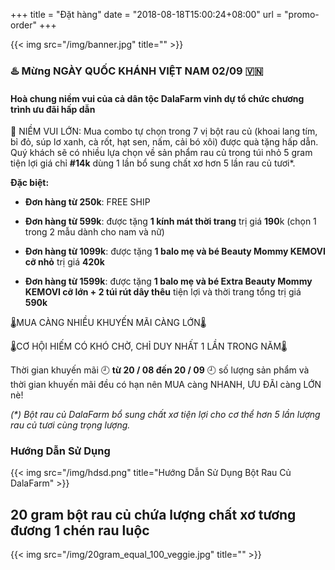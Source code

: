 +++
title = "Đặt hàng"
date = "2018-08-18T15:00:24+08:00"
url = "promo-order"
+++

{{< img src="/img/banner.jpg" title="" >}}

### :hotsprings: Mừng NGÀY QUỐC KHÁNH VIỆT NAM 02/09 🇻🇳 

#### **Hoà chung niềm vui của cả dân tộc DalaFarm vinh dự tổ chức chương trình ưu đãi hấp dẫn**

:tada: NIỀM VUI LỚN: Mua combo tự chọn trong 7 vị bột rau củ (khoai lang tím, bỉ đỏ, súp lơ xanh, cà rốt, hạt sen, nấm, cải bó xôi) được quà tặng hấp dẫn. Quý khách sẽ có nhiều lựa chọn về sản phẩm rau củ trong túi nhỏ 5 gram tiện lợi giá chỉ **#14k** dùng 1 lần bổ sung chất xơ hơn 5 lần rau củ tươi*.

**Đặc biệt:**

* **Đơn hàng từ 250k**: FREE SHIP

* **Đơn hàng từ 599k**: được tặng **1 kính mát thời trang** trị giá **190**k (chọn 1 trong 2 mẫu dành cho nam và nữ)

* **Đơn hàng từ 1099k**: được tặng **1 balo mẹ và bé Beauty Mommy KEMOVI cỡ nhỏ** trị giá **420k** 

* **Đơn hàng từ 1599k**: được tặng **1 balo mẹ và bé Extra Beauty Mommy KEMOVI cỡ lớn + 2 túi rút dây thêu** tiện lợi và thời trang tổng trị giá **590k**

🌡️MUA CÀNG NHIỀU KHUYẾN MÃI CÀNG LỚN🌡️

🌡️CƠ HỘI HIẾM CÓ KHÓ CHỜ, CHỈ DUY NHẤT 1 LẦN TRONG NĂM🌡️

Thời gian khuyến mãi :clock9: **từ 20 / 08 đến 20 / 09** :clock9: số lượng sản phẩm và thời gian khuyến mãi đều có hạn nên MUA càng NHANH, ƯU ĐÃI càng LỚN nè!

_(*) Bột rau củ DalaFarm bổ sung chất xơ tiện lợi cho cơ thể hơn 5 lần lượng rau củ tươi cùng trọng lượng._

### Hướng Dẫn Sử Dụng

{{< img src="/img/hdsd.png" title="Hướng Dẫn Sử Dụng Bột Rau Củ DalaFarm" >}}

## 20 gram bột rau củ chứa lượng chất xơ tương đương 1 chén rau luộc

{{< img src="/img/20gram_equal_100_veggie.jpg" title="" >}}